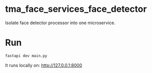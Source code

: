 # tma_face_services_face_detector
Isolate face detector processor into one microservice.

# Run
```bash
fastapi dev main.py
```
It runs locally on: http://127.0.0.1:8000 